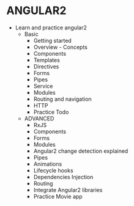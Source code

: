 # ANGULAR2
- Learn and practice angular2
    + Basic
        * Getting started
        * Overview - Concepts
        * Components
        * Templates
        * Directives
        * Forms
        * Pipes
        * Service
        * Modules
        * Routing and navigation
        * HTTP
        * Practice Todo
    + ADVANCED
        * RxJS
        * Components
        * Forms
        * Modules
        * Angular2 change detection explained
        * Pipes
        * Animations
        * Lifecycle hooks
        * Dependencies Injection
        * Routing
        * Integrate Angular2 libraries
        * Practice Movie app
